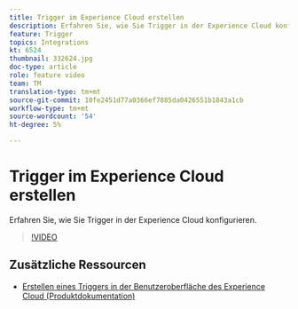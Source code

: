 ```yaml
---
title: Trigger im Experience Cloud erstellen
description: Erfahren Sie, wie Sie Trigger in der Experience Cloud konfigurieren.
feature: Trigger
topics: Integrations
kt: 6524
thumbnail: 332624.jpg
doc-type: article
role: feature video
team: TM
translation-type: tm+mt
source-git-commit: 10fe2451d77a0366ef7885da0426551b1843a1cb
workflow-type: tm+mt
source-wordcount: '54'
ht-degree: 5%

---
```



# Trigger im Experience Cloud erstellen

Erfahren Sie, wie Sie Trigger in der Experience Cloud konfigurieren.

>[!VIDEO](https://video.tv.adobe.com/v/332624?quality=12)

## Zusätzliche Ressourcen

* [Erstellen eines Triggers in der Benutzeroberfläche des Experience Cloud (Produktdokumentation)](https://experienceleague.adobe.com/docs/campaign-standard/using/integrating-with-adobe-cloud/working-with-campaign-and-triggers/configuring-triggers-in-experience-cloud.html?lang=en#creating-a-trigger-in-the-experience-cloud-interface)